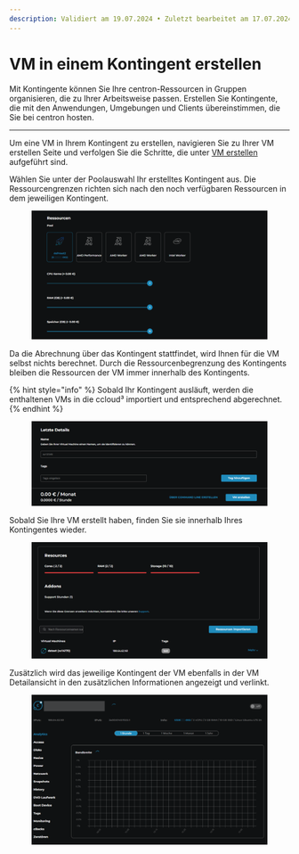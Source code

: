 ```yaml
---
description: Validiert am 19.07.2024 • Zuletzt bearbeitet am 17.07.2024
---
```


# VM in einem Kontingent erstellen

Mit Kontingente können Sie Ihre centron-Ressourcen in Gruppen organisieren, die zu Ihrer Arbeitsweise passen. Erstellen Sie Kontingente, die mit den Anwendungen, Umgebungen und Clients übereinstimmen, die Sie bei centron hosten.

***

Um eine VM in Ihrem Kontingent zu erstellen, navigieren Sie zu Ihrer VM erstellen Seite und verfolgen Sie die Schritte, die unter [VM erstellen](https://docs.centron.de/ccloud/how-tos/vm-erstellen) aufgeführt sind.

Wählen Sie unter der Poolauswahl Ihr erstelltes Kontingent aus. Die Ressourcengrenzen richten sich nach den noch verfügbaren Ressourcen in dem jeweiligen Kontingent.

<figure><img src="../.gitbook/assets/image (7).png" alt=""><figcaption></figcaption></figure>

Da die Abrechnung über das Kontingent stattfindet, wird Ihnen für die VM selbst nichts berechnet. Durch die Ressourcenbegrenzung des Kontingents bleiben die Ressourcen der VM immer innerhalb des Kontingents.

{% hint style="info" %}
Sobald Ihr Kontingent ausläuft, werden die enthaltenen VMs in die ccloud³ importiert und entsprechend abgerechnet.
{% endhint %}

<figure><img src="../.gitbook/assets/image (8).png" alt=""><figcaption></figcaption></figure>

Sobald Sie Ihre VM erstellt haben, finden Sie sie innerhalb Ihres Kontingentes wieder.&#x20;

<figure><img src="../.gitbook/assets/image (6).png" alt=""><figcaption></figcaption></figure>

Zusätzlich wird das jeweilige Kontingent der VM ebenfalls in der VM Detailansicht in den zusätzlichen Informationen angezeigt und verlinkt.

<figure><img src="../.gitbook/assets/image (10).png" alt=""><figcaption></figcaption></figure>
